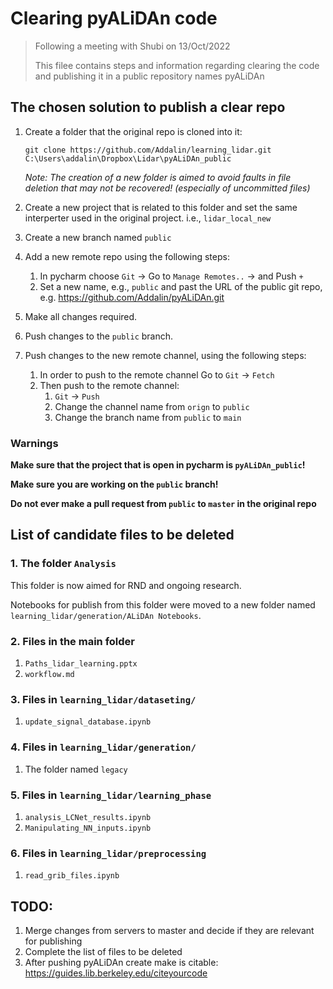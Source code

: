 # Clearing pyALiDAn code
> Following a meeting with Shubi on 13/Oct/2022
> 
> This filee contains steps and information regarding clearing the code and publishing it in a public repository names pyALiDAn

## The chosen solution to publish a clear repo 
1. Create a folder that the original repo is cloned into it:

   `git clone https://github.com/Addalin/learning_lidar.git C:\Users\addalin\Dropbox\Lidar\pyALiDAn_public` 
   
   *Note: The creation of a new folder is aimed to avoid faults in file deletion that may not be recovered! (especially of uncommitted files)* 
3. Create a new project that is related to this folder and set the same interperter used in the original project. i.e., `lidar_local_new`
4. Create a new branch named `public` 
5. Add a new remote repo using the following steps: 

   1. In pycharm choose `Git` -> Go to `Manage Remotes..` -> and Push `+`
   4. Set a new name, e.g., `public` and past the URL of the public git repo, e.g. https://github.com/Addalin/pyALiDAn.git

6. Make all changes required.
7. Push changes to the `public` branch. 
8. Push changes to the new remote channel, using the following steps:
   1. In order to push to the remote channel Go to `Git` -> `Fetch`
   2. Then push to the remote channel:
      1. `Git` -> `Push`
      2. Change the channel name from `orign` to `public` 
      3. Change the branch name from `public` to `main`

### Warnings
**Make sure that the project that is open in pycharm is `pyALiDAn_public`!**

**Make sure you are working on the `public` branch!**

**Do not ever make a pull request from `public` to `master` in the original repo**

## List of candidate files to be deleted
### 1. The folder `Analysis` 
This folder is now aimed for RND and ongoing research.

Notebooks for publish from this folder were moved to a new folder named `learning_lidar/generation/ALiDAn Notebooks`.
### 2. Files in the main folder
1. `Paths_lidar_learning.pptx` 
2. `workflow.md`

### 3. Files in  `learning_lidar/dataseting/`
1. `update_signal_database.ipynb`

### 4. Files in  `learning_lidar/generation/`
1. The folder named `legacy`

### 5. Files in `learning_lidar/learning_phase`
1. `analysis_LCNet_results.ipynb`
2. `Manipulating_NN_inputs.ipynb`

### 6. Files in `learning_lidar/preprocessing`
1. `read_grib_files.ipynb`

## TODO:
1. Merge changes from servers to master and decide if they are relevant for publishing
2. Complete the list of files to be deleted
3. After pushing pyALiDAn create make is citable: https://guides.lib.berkeley.edu/citeyourcode